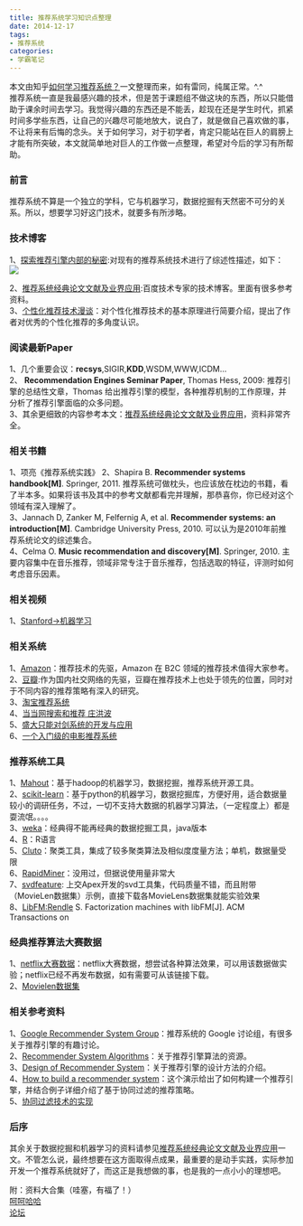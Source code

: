 ```yaml
---
title: 推荐系统学习知识点整理
date: 2014-12-17
tags:
- 推荐系统
categories:
- 学霸笔记
---
```

  
本文由知乎[如何学习推荐系统？](http://www.zhihu.com/question/21251105)一文整理而来，如有雷同，纯属正常。^.^    
推荐系统一直是我最感兴趣的技术，但是苦于课题组不做这块的东西，所以只能借助于课余时间去学习。我觉得兴趣的东西还是不能丢，趁现在还是学生时代，抓紧时间多学些东西，让自己的兴趣尽可能地放大，说白了，就是做自己喜欢做的事，不让将来有后悔的念头。关于如何学习，对于初学者，肯定只能站在巨人的肩膀上才能有所突破，本文就简单地对巨人的工作做一点整理，希望对今后的学习有所帮助。  

### 前言  
推荐系统不算是一个独立的学科，它与机器学习，数据挖掘有天然密不可分的关系。所以，想要学习好这门技术，就要多有所涉略。

### 技术博客  
1、[探索推荐引擎内部的秘密](http://www.ibm.com/developerworks/cn/web/1103_zhaoct_recommstudy1/index.html#icomments):对现有的推荐系统技术进行了综述性描述，如下：  
![](/image/recomsys.png)  
<!-- more --> 
2、[推荐系统经典论文文献及业界应用](http://semocean.com/%E6%8E%A8%E8%8D%90%E7%B3%BB%E7%BB%9F%E7%BB%8F%E5%85%B8%E8%AE%BA%E6%96%87%E6%96%87%E7%8C%AE%E5%8F%8A%E8%B5%84%E6%96%99/):百度技术专家的技术博客。里面有很多参考资料。  
3、[个性化推荐技术漫谈](http://blog.csdn.net/java060515/article/details/1570243)：对个性化推荐技术的基本原理进行简要介绍，提出了作者对优秀的个性化推荐的多角度认识。  

### 阅读最新Paper  
1、几个重要会议：**recsys**,SIGIR,**KDD**,WSDM,WWW,ICDM...  
2、 **Recommendation Engines Seminar Paper**, Thomas Hess, 2009: 推荐引擎的总结性文章，Thomas 给出推荐引擎的模型，各种推荐机制的工作原理，并分析了推荐引擎面临的众多问题。  
3、其余更细致的内容参考本文：[推荐系统经典论文文献及业界应用](http://semocean.com/%E6%8E%A8%E8%8D%90%E7%B3%BB%E7%BB%9F%E7%BB%8F%E5%85%B8%E8%AE%BA%E6%96%87%E6%96%87%E7%8C%AE%E5%8F%8A%E8%B5%84%E6%96%99/)，资料非常齐全。  

### 相关书籍  
1、项亮《推荐系统实践》
2、Shapira B. **Recommender systems handbook[M]**. Springer, 2011. 推荐系统可做枕头，也应该放在枕边的书籍，看了半本多。如果将该书及其中的参考文献都看完并理解，那恭喜你，你已经对这个领域有深入理解了。  
3、Jannach D, Zanker M, Felfernig A, et al. **Recommender systems: an introduction[M]**. Cambridge University Press, 2010. 可以认为是2010年前推荐系统论文的综述集合。  
4、Celma O. **Music recommendation and discovery[M]**. Springer, 2010. 主要内容集中在音乐推荐，领域非常专注于音乐推荐，包括选取的特征，评测时如何考虑音乐因素。  

### 相关视频  
1、[Stanford->机器学习](https://www.coursera.org/course/ml?from_restricted_preview=1&course_id=970311&r=https%3A%2F%2Fclass.coursera.org%2Fml-003%2Fclass)   

### 相关系统  
1、[Amazon](www.amazon.com)：推荐技术的先驱，Amazon 在 B2C 领域的推荐技术值得大家参考。  
2、[豆瓣](www.douban.com):作为国内社交网络的先驱，豆瓣在推荐技术上也处于领先的位置，同时对于不同内容的推荐策略有深入的研究。  
3、[淘宝推荐系统](http://pan.baidu.com/share/link?shareid=2173369320&uk=1493671608)  
4、[当当网搜索和推荐 庄洪波](http://pan.baidu.com/share/home?uk=1493671608#category/type=0)  
5、[盛大只能对剑系统的开发与应用](http://pan.baidu.com/share/link?shareid=2228144324&uk=1493671608)     
6、[一个入门级的电影推荐系统](http://blog.csdn.net/jj12345jj198999/article/details/8821419) 

### 推荐系统工具  
1、[Mahout](http://mahout.apache.org/)：基于hadoop的机器学习，数据挖掘，推荐系统开源工具。  
2、[scikit-learn](http://scikit-learn.org/stable/)：基于python的机器学习，数据挖掘库，方便好用，适合数据量较小的调研任务，不过，一切不支持大数据的机器学习算法，（一定程度上）都是耍流氓。。。。  
3、[weka](http://www.cs.waikato.ac.nz/ml/weka/)：经典得不能再经典的数据挖掘工具，java版本  
4、[R](http://www.r-project.org/)：R语言   
5、[Cluto](http://glaros.dtc.umn.edu/gkhome/views/cluto)：聚类工具，集成了较多聚类算法及相似度度量方法；单机，数据量受限  
6、[RapidMiner](http://rapidminer.com/products/rapidminer-studio/)：没用过，但据说使用量非常大  
7、[svdfeature](http://svdfeature.apexlab.org/wiki/Main_Page): 上交Apex开发的svd工具集，代码质量不错，而且附带（MovieLen数据集）示例，直接下载各MovieLens数据集就能实验效果    
8、[LibFM:Rendle](http://www.libfm.org/) S. Factorization machines with libFM[J]. ACM Transactions on  

### 经典推荐算法大赛数据  
1、[netflix大赛数据](http://pan.baidu.com/s/1hqilwcW)：netflix大赛数据，想尝试各种算法效果，可以用该数据做实验；netflix已经不再发布数据，如有需要可从该链接下载。  
2、[Movielen数据集](http://grouplens.org/datasets/movielens/)   

### 相关参考资料  
1、[Google Recommender System Group](https://groups.google.com/group/resys)：推荐系统的 Google 讨论组，有很多关于推荐引擎的有趣讨论。  
2、[Recommender System Algorithms](http://www.deitel.com/ResourceCenters/Web20/RecommenderSystems/RecommenderSystemAlgorithms/tabid/1317/Default.aspx)：关于推荐引擎算法的资源。  
3、[Design of Recommender System](http://www.slideshare.net/rashmi/design-of-recommender-systems)：关于推荐引擎的设计方法的介绍。  
4、[How to build a recommender system](http://www.slideshare.net/blueace/how-to-build-a-recommender-system-presentation)：这个演示给出了如何构建一个推荐引擎，并结合例子详细介绍了基于协同过滤的推荐策略。  
5、[协同过滤技术的实现](http://wuchong.me/blog/2014/04/19/recsys-cf-study/)

### 后序  
其余关于数据挖掘和机器学习的资料请参见[推荐系统经典论文文献及业界应用](http://semocean.com/%E6%8E%A8%E8%8D%90%E7%B3%BB%E7%BB%9F%E7%BB%8F%E5%85%B8%E8%AE%BA%E6%96%87%E6%96%87%E7%8C%AE%E5%8F%8A%E8%B5%84%E6%96%99/)一文。不管怎么说，最终想要在这方面取得点成果，最重要的是动手实践，实际参加开发一个推荐系统就好了，而这正是我想做的事，也是我的一点小小的理想吧。  


附：资料大合集（哇塞，有福了！）  
[呵呵哈哈](https://github.com/Flowerowl/Big-Data-Resources)  
[论坛](http://rec-sys.net/forum.php)  
